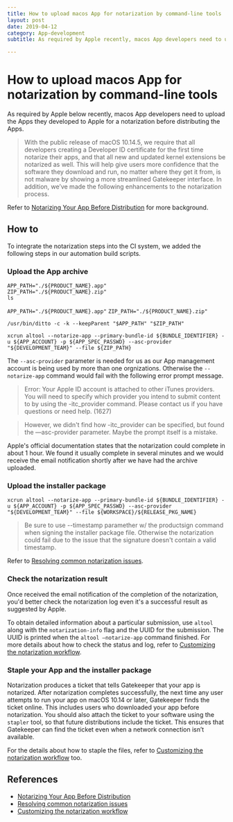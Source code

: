 ```yaml
---
title: How to upload macos App for notarization by command-line tools
layout: post
date: 2019-04-12
category: App-development
subtitle: As required by Apple recently, macos App developers need to upload the Apps they developed to Apple for a notarization.

---
```


# How to upload macos App for notarization by command-line tools

As required by Apple below recently, macos App developers need to upload the Apps they developed to Apple for a notarization before distributing the Apps. 



> With the public release of macOS 10.14.5, we require that all developers creating a Developer ID certificate for the first time notarize their apps, and that all new and updated kernel extensions be notarized as well. This will help give users more confidence that the software they download and run, no matter where they get it from, is not malware by showing a more streamlined Gatekeeper interface. In addition, we’ve made the following enhancements to the notarization process.

Refer to [Notarizing Your App Before Distribution](https://developer.apple.com/documentation/security/notarizing_your_app_before_distribution) for more background. 

## How to

To integrate the notarization steps into the CI system, we added the following steps in our automation build scripts.

### Upload the App archive 


```shell
APP_PATH="./${PRODUCT_NAME}.app"
ZIP_PATH="./${PRODUCT_NAME}.zip"
ls

```

`APP_PATH="./${PRODUCT_NAME}.app"`
`ZIP_PATH="./${PRODUCT_NAME}.zip"`

`/usr/bin/ditto -c -k --keepParent "$APP_PATH" "$ZIP_PATH"`

`xcrun altool --notarize-app --primary-bundle-id ${BUNDLE_IDENTIFIER} -u ${APP_ACCOUNT} -p ${APP_SPEC_PASSWD} --asc-provider "${DEVELOPMENT_TEAM}" --file ${ZIP_PATH}`


The `--asc-provider` parameter is needed for us as our App management account is being used by more than one orgnizations. Otherwise the `--notarize-app` command would fail with the following error prompt message. 


> Error: Your Apple ID account is attached to other iTunes providers. You will need to specify which provider you intend to submit content to by using the -itc_provider command. Please contact us if you have questions or need help. (1627)

> However, we didn't find how -itc_provider can be specified, but found the —asc-provider parameter. Maybe the prompt itself is a mistake.

Apple's official documentation states that the notarization could complete in about 1 hour. We found it usually complete in several minutes and we would receive the email notification shortly after we have had the archive uploaded.

### Upload the installer package



`xcrun altool --notarize-app --primary-bundle-id ${BUNDLE_IDENTIFIER} -u ${APP_ACCOUNT} -p ${APP_SPEC_PASSWD} --asc-provider "${DEVELOPMENT_TEAM}" --file ${WORKSPACE}/${RELEASE_PKG_NAME}`

> Be sure to use --timestamp paramether w/ the productsign command when signing the installer package file. Otherwise the notarization could fail due to the issue that the signature doesn't contain a valid timestamp. 

Refer to [Resolving common notarization issues](https://developer.apple.com/documentation/security/notarizing_your_app_before_distribution/resolving_common_notarization_issues).

### Check the notarization result

Once received the email notification of the completion of the notarization, you'd better check the notarization log  even it's a successful result as suggested by Apple. 

To obtain detailed information about a particular submission, use `altool` along with the `notarization-info` flag and the UUID for the submission. The UUID is printed when the `altool —notarize-app` command finished. For more details about how to check the status and log, refer to [Customizing the notarization workflow]( https://developer.apple.com/documentation/security/notarizing_your_app_before_distribution/customizing_the_notarization_workflow#3087732 ). 

### Staple your App and the installer package

Notarization produces a ticket that tells Gatekeeper that your app is notarized. After notarization completes successfully, the next time any user attempts to run your app on macOS 10.14 or later, Gatekeeper finds the ticket online. This includes users who downloaded your app before notarization. You should also attach the ticket to your software using the `stapler` tool, so that future distributions include the ticket. This ensures that Gatekeeper can find the ticket even when a network connection isn’t available. 

For the details about how to staple the files, refer to [Customizing the notarization workflow]( https://developer.apple.com/documentation/security/notarizing_your_app_before_distribution/customizing_the_notarization_workflow#3087732 ) too. 

## References

- [Notarizing Your App Before Distribution](https://developer.apple.com/documentation/security/notarizing_your_app_before_distribution) 
- [Resolving common notarization issues]( https://developer.apple.com/documentation/security/notarizing_your_app_before_distribution/resolving_common_notarization_issues)
- [Customizing the notarization workflow]( https://developer.apple.com/documentation/security/notarizing_your_app_before_distribution/customizing_the_notarization_workflow#3087732 )
